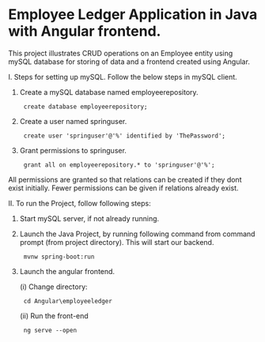 # Employee Ledger Application in Java with Angular frontend.

This project illustrates CRUD operations on an Employee entity using mySQL database for storing of data and a frontend created using Angular.

I. Steps for setting up mySQL. Follow the below steps in mySQL client.
1. Create a mySQL database named employeerepository.

        create database employeerepository;

2. Create a user named springuser.

        create user 'springuser'@'%' identified by 'ThePassword';

3. Grant permissions to springuser. 

        grant all on employeerepository.* to 'springuser'@'%';

All permissions are granted so that relations can be created if they dont exist initially. Fewer permissions can be given if relations already exist.

II. To run the Project, follow following steps:
1. Start mySQL server, if not already running.

2. Launch the Java Project, by running following command from command prompt (from project directory). This will start our backend.

        mvnw spring-boot:run
        
3. Launch the angular frontend.

   (i) Change directory:
        
        cd Angular\employeeledger
        
   (ii) Run the front-end
   
        ng serve --open
